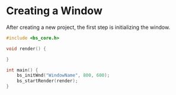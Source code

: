 # Creating a Window

After creating a new project, the first step is initializing the window.

```c
#include <bs_core.h>

void render() {

}

int main() {
    bs_initWnd("WindowName", 800, 600);
    bs_startRender(render);
}
```
